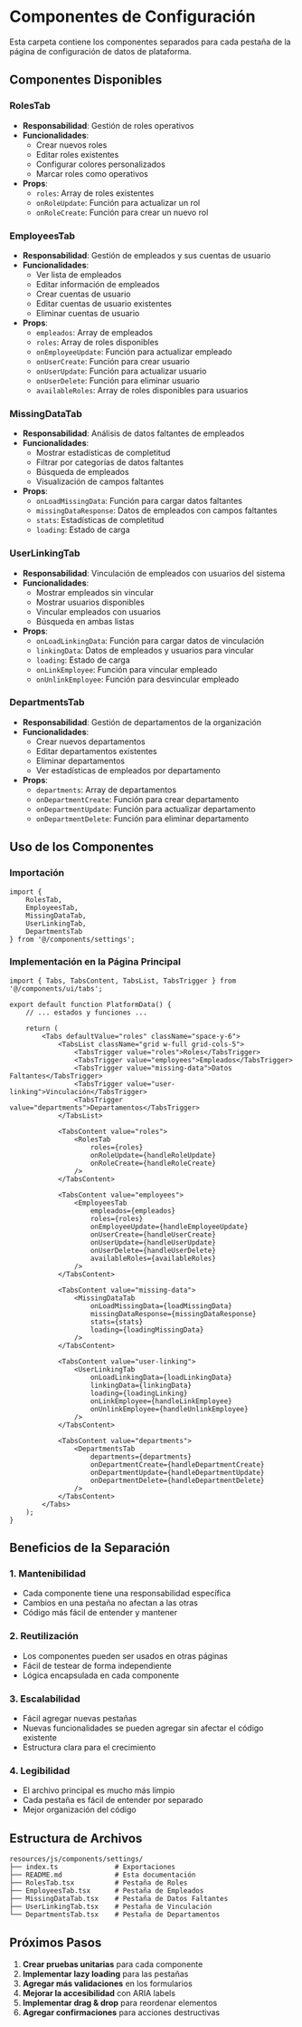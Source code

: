 # Componentes de Configuración

Esta carpeta contiene los componentes separados para cada pestaña de la página de configuración de datos de plataforma.

## Componentes Disponibles

### RolesTab
- **Responsabilidad**: Gestión de roles operativos
- **Funcionalidades**:
  - Crear nuevos roles
  - Editar roles existentes
  - Configurar colores personalizados
  - Marcar roles como operativos
- **Props**:
  - `roles`: Array de roles existentes
  - `onRoleUpdate`: Función para actualizar un rol
  - `onRoleCreate`: Función para crear un nuevo rol

### EmployeesTab
- **Responsabilidad**: Gestión de empleados y sus cuentas de usuario
- **Funcionalidades**:
  - Ver lista de empleados
  - Editar información de empleados
  - Crear cuentas de usuario
  - Editar cuentas de usuario existentes
  - Eliminar cuentas de usuario
- **Props**:
  - `empleados`: Array de empleados
  - `roles`: Array de roles disponibles
  - `onEmployeeUpdate`: Función para actualizar empleado
  - `onUserCreate`: Función para crear usuario
  - `onUserUpdate`: Función para actualizar usuario
  - `onUserDelete`: Función para eliminar usuario
  - `availableRoles`: Array de roles disponibles para usuarios

### MissingDataTab
- **Responsabilidad**: Análisis de datos faltantes de empleados
- **Funcionalidades**:
  - Mostrar estadísticas de completitud
  - Filtrar por categorías de datos faltantes
  - Búsqueda de empleados
  - Visualización de campos faltantes
- **Props**:
  - `onLoadMissingData`: Función para cargar datos faltantes
  - `missingDataResponse`: Datos de empleados con campos faltantes
  - `stats`: Estadísticas de completitud
  - `loading`: Estado de carga

### UserLinkingTab
- **Responsabilidad**: Vinculación de empleados con usuarios del sistema
- **Funcionalidades**:
  - Mostrar empleados sin vincular
  - Mostrar usuarios disponibles
  - Vincular empleados con usuarios
  - Búsqueda en ambas listas
- **Props**:
  - `onLoadLinkingData`: Función para cargar datos de vinculación
  - `linkingData`: Datos de empleados y usuarios para vincular
  - `loading`: Estado de carga
  - `onLinkEmployee`: Función para vincular empleado
  - `onUnlinkEmployee`: Función para desvincular empleado

### DepartmentsTab
- **Responsabilidad**: Gestión de departamentos de la organización
- **Funcionalidades**:
  - Crear nuevos departamentos
  - Editar departamentos existentes
  - Eliminar departamentos
  - Ver estadísticas de empleados por departamento
- **Props**:
  - `departments`: Array de departamentos
  - `onDepartmentCreate`: Función para crear departamento
  - `onDepartmentUpdate`: Función para actualizar departamento
  - `onDepartmentDelete`: Función para eliminar departamento

## Uso de los Componentes

### Importación
```tsx
import { 
    RolesTab, 
    EmployeesTab, 
    MissingDataTab, 
    UserLinkingTab, 
    DepartmentsTab 
} from '@/components/settings';
```

### Implementación en la Página Principal
```tsx
import { Tabs, TabsContent, TabsList, TabsTrigger } from '@/components/ui/tabs';

export default function PlatformData() {
    // ... estados y funciones ...

    return (
        <Tabs defaultValue="roles" className="space-y-6">
            <TabsList className="grid w-full grid-cols-5">
                <TabsTrigger value="roles">Roles</TabsTrigger>
                <TabsTrigger value="employees">Empleados</TabsTrigger>
                <TabsTrigger value="missing-data">Datos Faltantes</TabsTrigger>
                <TabsTrigger value="user-linking">Vinculación</TabsTrigger>
                <TabsTrigger value="departments">Departamentos</TabsTrigger>
            </TabsList>

            <TabsContent value="roles">
                <RolesTab 
                    roles={roles}
                    onRoleUpdate={handleRoleUpdate}
                    onRoleCreate={handleRoleCreate}
                />
            </TabsContent>

            <TabsContent value="employees">
                <EmployeesTab 
                    empleados={empleados}
                    roles={roles}
                    onEmployeeUpdate={handleEmployeeUpdate}
                    onUserCreate={handleUserCreate}
                    onUserUpdate={handleUserUpdate}
                    onUserDelete={handleUserDelete}
                    availableRoles={availableRoles}
                />
            </TabsContent>

            <TabsContent value="missing-data">
                <MissingDataTab 
                    onLoadMissingData={loadMissingData}
                    missingDataResponse={missingDataResponse}
                    stats={stats}
                    loading={loadingMissingData}
                />
            </TabsContent>

            <TabsContent value="user-linking">
                <UserLinkingTab 
                    onLoadLinkingData={loadLinkingData}
                    linkingData={linkingData}
                    loading={loadingLinking}
                    onLinkEmployee={handleLinkEmployee}
                    onUnlinkEmployee={handleUnlinkEmployee}
                />
            </TabsContent>

            <TabsContent value="departments">
                <DepartmentsTab 
                    departments={departments}
                    onDepartmentCreate={handleDepartmentCreate}
                    onDepartmentUpdate={handleDepartmentUpdate}
                    onDepartmentDelete={handleDepartmentDelete}
                />
            </TabsContent>
        </Tabs>
    );
}
```

## Beneficios de la Separación

### 1. **Mantenibilidad**
- Cada componente tiene una responsabilidad específica
- Cambios en una pestaña no afectan a las otras
- Código más fácil de entender y mantener

### 2. **Reutilización**
- Los componentes pueden ser usados en otras páginas
- Fácil de testear de forma independiente
- Lógica encapsulada en cada componente

### 3. **Escalabilidad**
- Fácil agregar nuevas pestañas
- Nuevas funcionalidades se pueden agregar sin afectar el código existente
- Estructura clara para el crecimiento

### 4. **Legibilidad**
- El archivo principal es mucho más limpio
- Cada pestaña es fácil de entender por separado
- Mejor organización del código

## Estructura de Archivos

```
resources/js/components/settings/
├── index.ts              # Exportaciones
├── README.md             # Esta documentación
├── RolesTab.tsx          # Pestaña de Roles
├── EmployeesTab.tsx      # Pestaña de Empleados
├── MissingDataTab.tsx    # Pestaña de Datos Faltantes
├── UserLinkingTab.tsx    # Pestaña de Vinculación
└── DepartmentsTab.tsx    # Pestaña de Departamentos
```

## Próximos Pasos

1. **Crear pruebas unitarias** para cada componente
2. **Implementar lazy loading** para las pestañas
3. **Agregar más validaciones** en los formularios
4. **Mejorar la accesibilidad** con ARIA labels
5. **Implementar drag & drop** para reordenar elementos
6. **Agregar confirmaciones** para acciones destructivas
